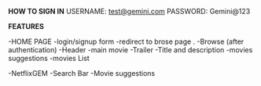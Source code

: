 **HOW TO SIGN IN**
USERNAME: test@gemini.com
PASSWORD: Gemini@123


**FEATURES**

-HOME PAGE
  -login/signup form
  -redirect to brose page
   .
-Browse (after authentication)
    -Header
    -main movie
         -Trailer
         -Title and description
    -movies suggestions
         -movies List


-NetflixGEM
   -Search Bar
   -Movie suggestions
